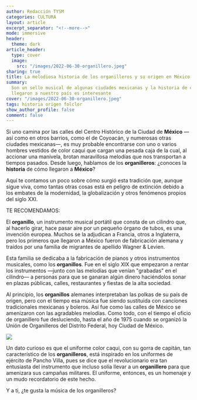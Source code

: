 ```yaml
---
author: Redacción TYSM
categories: CULTURA
layout: article
excerpt_separator: "<!--more-->"
mode: immersive
header:
  theme: dark
article_header:
  type: cover
  image:
    src: "/images/2022-06-30-organillero.jpeg"
sharing: true
title: La melodiosa historia de los organilleros y su origen en México
summary:
  Son un sello musical de algunas ciudades mexicanas y la historia de cómo
  llegaron a nuestro país es interesante
cover: "/images/2022-06-30-organillero.jpeg"
tags: historia origen folclor
show_author_profile: false
comment: false
---
```


Si uno camina por las calles del Centro Histórico de la Ciudad de **México** —así como en otros barrios, como el de Coyoacán, y numerosas otras ciudades mexicanas—, es muy probable encontrarse con uno o varios hombres vestidos de color caqui que cargan una pesada caja de la cual, al accionar una manivela, brotan maravillosa melodías que nos transportan a tiempos pasados. Desde luego, hablamos de los **organilleros**: ¿conoces la **historia** de cómo llegaron a **México**?

Aquí te contamos un poco sobre cómo surgió esta tradición que, aunque sigue viva, como tantas otras cosas está en peligro de extinción debido a los embates de la modernidad, la globalización y otros fenómenos propios del siglo XXI.

TE RECOMENDAMOS:

El **organillo**, un instrumento musical portátil que consta de un cilindro que, al hacerlo girar, hace pasar aire por un pequeño órgano de tubos, es una invención europea. Muchos se la adjudican a Francia, otros a Inglaterra, pero los primeros que llegaron a México fueron de fabricación alemana y traídos por una familia de migrantes de apellido Wagner & Levien.

Esta familia se dedicaba a la fabricación de pianos y otros instrumentos musicales, como los **organillos**. Fue en el siglo XIX que empezaron a rentar los instrumentos —junto con las melodías que venían "grabadas" en el cilindro— a personas para que se ganaran algún dinero haciéndolos sonar en plazas públicas, calles, restaurantes y fiestas de la alta sociedad.

Al principio, los **organillos** alemanes interpretaban las polkas de su país de origen, pero con el tiempo esa música fue siendo sustituida con canciones tradicionales mexicanas y boleros. Así fue como las calles de México se amenizaron con las agradables melodías. Como todo, con el tiempo el oficio de organillero fue desluciendo, hasta el año de 1975 cuando se organizó la Unión de Organilleros del Distrito Federal, hoy Ciudad de México.

![](https://upload.wikimedia.org/wikipedia/commons/thumb/e/e7/Organillero_del_z%C3%B3calo_de_la_Ciudad_de_M%C3%A9xico_02.JPG/768px-Organillero_del_z%C3%B3calo_de_la_Ciudad_de_M%C3%A9xico_02.JPG)

Un dato curioso es que el uniforme color caqui, con su gorra de capitán, tan característico de los **organilleros**, está inspirado en los uniformes de ejército de Pancho Villa, pues se dice que el revolucionario era tan entusiasta del instrumento que incluso solía llevar a un **organillero** para que amenizara sus campañas militares. El uniforme, entonces, es un homenaje y un mudo recordatorio de este hecho.

Y a ti, ¿te gusta la música de los organilleros?
